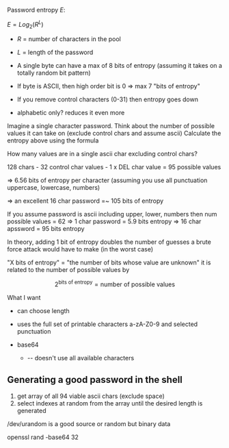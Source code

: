 Password entropy $E$:

$E = Log_2(R^L)$

- $R$ = number of characters in the pool
- $L$ = length of the password

- A single byte can have a max of 8 bits of entropy (assuming it takes on a
  totally random bit pattern)
- If byte is ASCII, then high order bit is 0 => max 7 "bits of entropy"
- If you remove control characters (0-31) then entropy goes down
- alphabetic only? reduces it even more

Imagine a single character password. Think about the number of possible values
it can take on (exclude control chars and assume ascii) Calculate the entropy
above using the formula

How many values are in a single ascii char excluding control chars?

128 chars - 32 control char values - 1 x DEL char value = 95 possible values

=> 6.56 bits of entropy per character (assuming you use all punctuation
uppercase, lowercase, numbers)

=> an excellent 16 char password =~ 105 bits of entropy

If you assume password is ascii including upper, lower, numbers then num
possible values = 62 => 1 char password = 5.9 bits entropy => 16 char apssword =
95 bits entropy

In theory, adding 1 bit of entropy doubles the number of guesses a brute force
attack would have to make (in the worst case)

"X bits of entropy" = "the number of bits whose value are unknown" it is related
to the number of possible values by

$$2^{\textrm{bits of entropy}} = \textrm{number of possible values}$$

What I want

- can choose length
- uses the full set of printable characters a-zA-Z0-9 and selected punctuation

- base64
    - -- doesn't use all available characters

## Generating a good password in the shell

1. get array of all 94 viable ascii chars (exclude space)
2. select indexes at random from the array until the desired length is generated

/dev/urandom is a good source or random but binary data

openssl rand -base64 32
